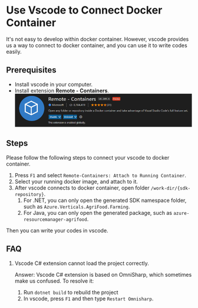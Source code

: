 # Use Vscode to Connect Docker Container
It's not easy to develop within docker container. However, vscode provides us a way to connect to docker container, and you can use it to write codes easily.

## Prerequisites
- Install vscode in your computer.
- Install extension **Remote - Containers**.
  ![vsocde connects docker containers](images/extension-remote-containers.png)

## Steps
Please follow the following steps to connect your vscode to docker container.
1. Press `F1` and select `Remote-Containers: Attach to Running Container`.
2. Select your running docker image, and attach to it.
3. After vscode connects to docker container, open folder `/work-dir/{sdk-repository}`. 
   1. For .NET, you can only open the generated SDK namespace folder, such as `Azure.Verticals.AgriFood.Farming`.
   2. For Java, you can only open the generated package, such as `azure-resourcemanager-agrifood`.

Then you can write your codes in vscode.

## FAQ
1. Vscode C# extension cannot load the project correctly.

    Answer: Vscode C# extension is based on OmniSharp, which sometimes make us confused. To resolve it:
    1. Run `dotnet build` to rebuild the project
    2. In vscode, press `F1` and then type `Restart Omnisharp`.
